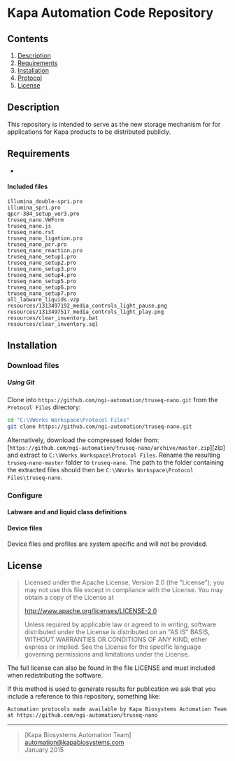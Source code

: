 # Kapa Automation Code Repository #

## Contents ##
1. [Description](#Description)
2. [Requirements](#requirements)
3. [Installation](#installation)
4. [Protocol](#protocol)
5. [License](#license)

## Description ##
This repository is intended to serve as the new storage mechanism for for applications for Kapa products to be distributed publicly.

## Requirements ##
- 

#### Included files ####
```
illumina_double-spri.pro
illumina_spri.pro
qpcr-384_setup_ver3.pro
truseq_nano.VWForm
truseq_nano.js
truseq_nano.rst
truseq_nano_ligation.pro
truseq_nano_pcr.pro
truseq_nano_reaction.pro
truseq_nano_setup1.pro
truseq_nano_setup2.pro
truseq_nano_setup3.pro
truseq_nano_setup4.pro
truseq_nano_setup5.pro
truseq_nano_setup6.pro
truseq_nano_setup7.pro
all_labware_liquids.vzp
resources/1313497192_media_controls_light_pause.png
resources/1313497517_media_controls_light_play.png
resources/clear_inventory.bat
resources/clear_inventory.sql
```

## Installation ##
### Download files ###

##### Using Git #####
Clone into `https://github.com/ngi-automation/truseq-nano.git` from the `Protocol Files` directory:

```bash
cd "C:\VWorks Workspace\Protocol Files"
git clone https://github.com/ngi-automation/truseq-nano.git
```

Alternatively, download the compressed folder from:
[`https://github.com/ngi-automation/truseq-nano/archive/master.zip`][zip]
and extract to `C:\VWorks Workspace\Protocol Files`. Rename the resulting `truseq-nano-master` folder to `truseq-nano`. The path to the folder containing the extracted files should then be `C:\VWorks Workspace\Protocol Files\truseq-nano`.

### Configure ###
#### Labware and and liquid class definitions ####


#### Device files ####
Device files and profiles are system specific and will not be provided. 


## License ##
> Licensed under the Apache License, Version 2.0 (the "License");
> you may not use this file except in compliance with the License.
> You may obtain a copy of the License at
> 
> http://www.apache.org/licenses/LICENSE-2.0
>
> Unless required by applicable law or agreed to in writing, software
> distributed under the License is distributed on an "AS IS" BASIS,
> WITHOUT WARRANTIES OR CONDITIONS OF ANY KIND, either express or implied.
> See the License for the specific language governing permissions and limitations under the License.

The full license can also be found in the file LICENSE and must included when redistributing the software.

If this method is used to generate results for publication we ask that you include a reference to this repository, something like:
```
Automation protocols made available by Kapa Biosystems Automation Team at https://github.com/ngi-automation/truseq-nano
```


[email]: mailto:dan.stover@kapabiosystems.com "E-mail author"
[Kapa Auto]: https://www.kapabiosystems.com/product-applications/applications/next-generation-sequencing/automated-solutions/ "Kapa Automation Page"
[Kapa Main]: https://www.kapabiosystems.com/ "Kapa Main Website"

---

>[Kapa Biosystems Automation Team] 
<automation@kapabiosystems.com>  
January 2015

